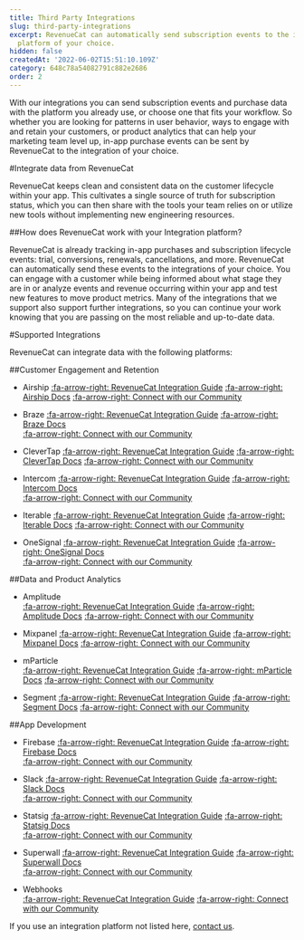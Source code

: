 ```yaml
---
title: Third Party Integrations
slug: third-party-integrations
excerpt: RevenueCat can automatically send subscription events to the integration
  platform of your choice.
hidden: false
createdAt: '2022-06-02T15:51:10.109Z'
category: 648c78a54082791c882e2686
order: 2
---
```

With our integrations you can send subscription events and purchase data with the platform you already use, or choose one that fits your workflow. So whether you are looking for patterns in user behavior, ways to engage with and retain your customers, or product analytics that can help your marketing team level up, in-app purchase events can be sent by RevenueCat to the integration of your choice. 

#Integrate data from RevenueCat

RevenueCat keeps clean and consistent data on the customer lifecycle within your app. This cultivates a single source of truth for subscription status, which you can then share with the tools your team relies on or utilize new tools without implementing new engineering resources.

##How does RevenueCat work with your Integration platform?

RevenueCat is already tracking in-app purchases and subscription lifecycle events: trial, conversions, renewals, cancellations, and more. RevenueCat can automatically send these events to the integrations of your choice. You can engage with a customer while being informed about what stage they are in or analyze events and revenue occurring within your app and test new features to move product metrics. Many of the integrations that we support also support further integrations, so you can continue your work knowing that you are passing on the most reliable and up-to-date data. 

#Supported Integrations

RevenueCat can integrate data with the following platforms:

##Customer Engagement and Retention
 * Airship
    [:fa-arrow-right: RevenueCat Integration Guide](doc:airship)
    [:fa-arrow-right: Airship Docs](https://docs.airship.com/)
    [:fa-arrow-right: Connect with our Community](https://community.revenuecat.com/search/index?q=airship&search_type=tag)

 * Braze
    [:fa-arrow-right: RevenueCat Integration Guide](doc:braze)
    [:fa-arrow-right: Braze Docs](https://www.braze.com/docs)     
    [:fa-arrow-right: Connect with our Community](https://community.revenuecat.com/search/index?q=braze&search_type=tag)
* CleverTap
   [:fa-arrow-right: RevenueCat Integration Guide](doc:clevertap)
   [:fa-arrow-right: CleverTap Docs](https://developer.clevertap.com/docs) 
   [:fa-arrow-right: Connect with our Community](https://community.revenuecat.com/search/index?q=clevertap&search_type=tag)
 * Intercom
    [:fa-arrow-right: RevenueCat Integration Guide](doc:intercom)
    [:fa-arrow-right: Intercom Docs](https://developers.intercom.com/building-apps/docs)     
    [:fa-arrow-right: Connect with our Community](https://community.revenuecat.com/search/index?q=intercom&search_type=tag)

 * Iterable
    [:fa-arrow-right: RevenueCat Integration Guide](doc:iterable)
    [:fa-arrow-right: Iterable Docs](https://support.iterable.com/hc/en-us)
    [:fa-arrow-right: Connect with our Community](https://community.revenuecat.com/search/index?q=iterable&search_type=tag)
 * OneSignal
    [:fa-arrow-right: RevenueCat Integration Guide](doc:onesignal)
    [:fa-arrow-right: OneSignal Docs](https://documentation.onesignal.com/docs)     
    [:fa-arrow-right: Connect with our Community](https://community.revenuecat.com/search/index?q=onesignal&search_type=tag)

##Data and Product Analytics
 * Amplitude   
    [:fa-arrow-right: RevenueCat Integration Guide](doc:amplitude)
    [:fa-arrow-right: Amplitude Docs](https://help.amplitude.com/hc/en-us)
    [:fa-arrow-right: Connect with our Community](https://community.revenuecat.com/search/index?q=amplitude&search_type=tag)

* Mixpanel
    [:fa-arrow-right: RevenueCat Integration Guide](doc:mixpanel)
   [:fa-arrow-right: Mixpanel Docs](https://developer.mixpanel.com/docs) 
   [:fa-arrow-right: Connect with our Community](https://community.revenuecat.com/search/index?q=mixpanel&search_type=tag)
* mParticle    
   [:fa-arrow-right: RevenueCat Integration Guide](doc:mparticle)
   [:fa-arrow-right: mParticle Docs](https://docs.mparticle.com/) 
   [:fa-arrow-right: Connect with our Community](https://community.revenuecat.com/search/index?q=mparticle&search_type=tag)
* Segment
   [:fa-arrow-right: RevenueCat Integration Guide](doc:segment)
   [:fa-arrow-right: Segment Docs](https://segment.com/docs/?ref=nav) 
   [:fa-arrow-right: Connect with our Community](https://community.revenuecat.com/search/index?q=segment&search_type=tag)

##App Development
 * Firebase
    [:fa-arrow-right: RevenueCat Integration Guide](doc:firebase)
    [:fa-arrow-right: Firebase Docs](https://firebase.google.com/docs/)     
    [:fa-arrow-right: Connect with our Community](https://community.revenuecat.com/search/index?q=firebase&search_type=tag)

 * Slack
    [:fa-arrow-right: RevenueCat Integration Guide](doc:slack)
    [:fa-arrow-right: Slack Docs](https://slack.com/help/articles/115005265063-Incoming-webhooks-for-Slack)     
    [:fa-arrow-right: Connect with our Community](https://community.revenuecat.com/search/index?q=slack&search_type=tag)
 * Statsig
    [:fa-arrow-right: RevenueCat Integration Guide](doc:statsig)
    [:fa-arrow-right: Statsig Docs](https://docs.statsig.com/)     
    [:fa-arrow-right: Connect with our Community](https://community.revenuecat.com/search/index?q=statsig&search_type=tag)
 * Superwall
    [:fa-arrow-right: RevenueCat Integration Guide](doc:superwall)
    [:fa-arrow-right: Superwall Docs](https://docs.superwall.com/docs)     
    [:fa-arrow-right: Connect with our Community](https://community.revenuecat.com/search/index?q=superwall&search_type=tag)
* Webhooks   
    [:fa-arrow-right: RevenueCat Integration Guide](doc:webhooks)
    [:fa-arrow-right: Connect with our Community](https://community.revenuecat.com/search/index?q=webhooks&search_type=tag)



If you use an integration platform not listed here, [contact us](https://www.revenuecat.com/contact).